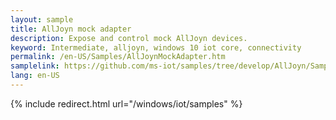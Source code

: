 ```yaml
---
layout: sample
title: AllJoyn mock adapter
description: Expose and control mock AllJoyn devices.
keyword: Intermediate, alljoyn, windows 10 iot core, connectivity
permalink: /en-US/Samples/AllJoynMockAdapter.htm
samplelink: https://github.com/ms-iot/samples/tree/develop/AllJoyn/Samples/MockAdapter
lang: en-US
---
```

{% include redirect.html url="/windows/iot/samples" %}
